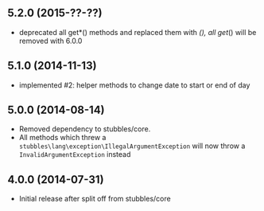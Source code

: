 5.2.0 (2015-??-??)
------------------

  * deprecated all get*() methods and replaced them with *(), all get*() will be removed with 6.0.0


5.1.0 (2014-11-13)
------------------

  * implemented #2: helper methods to change date to start or end of day


5.0.0 (2014-08-14)
------------------

  * Removed dependency to stubbles/core.
  * All methods which threw a `stubbles\lang\exception\IllegalArgumentException` will now throw a `InvalidArgumentException` instead


4.0.0 (2014-07-31)
------------------

  * Initial release after split off from stubbles/core
